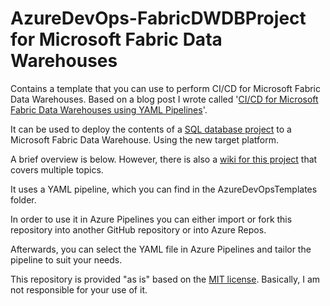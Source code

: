 # AzureDevOps-FabricDWDBProject for Microsoft Fabric Data Warehouses

Contains a template that you can use to perform CI/CD for Microsoft Fabric Data Warehouses. Based on a blog post I wrote called '[CI/CD for Microsoft Fabric Data Warehouses using YAML Pipelines](https://www.kevinrchant.com/2023/10/25/ci-cd-for-microsoft-fabric-data-warehouses-using-yaml-pipelines/)'.

It can be used to deploy the contents of a [SQL database project](https://learn.microsoft.com/en-us/sql/tools/sql-database-projects/sql-database-projects?view=sql-server-ver16&WT.mc_id=DP-MVP-5004032%3Fview%3Dsql-server-ver16) to a Microsoft Fabric Data Warehouse. Using the new target platform.

A brief overview is below. However, there is also a [wiki for this project](https://github.com/kevchant/AzDo-FabricDWDBProject/wiki) that covers multiple topics.

It uses a YAML pipeline, which you can find in the AzureDevOpsTemplates folder.

In order to use it in Azure Pipelines you can either import or fork this repository into another GitHub repository or into Azure Repos.

Afterwards, you can select the YAML file in Azure Pipelines and tailor the pipeline to suit your needs.

This repository is provided "as is" based on the [MIT license](https://opensource.org/licenses/MIT). Basically, I am not responsible for your use of it.
